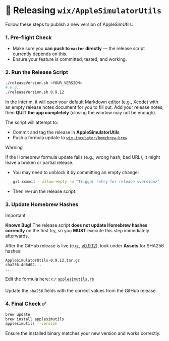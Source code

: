 # 🔧 Releasing `wix/AppleSimulatorUtils`

Follow these steps to publish a new version of AppleSimUtils:

### 1. Pre-flight Check

* Make sure you **can push to `master` directly** — the release script currently depends on this.
* Ensure your feature is committed, tested, and working.

### 2. Run the Release Script

```bash
./releaseVersion.sh <YOUR_VERSION>
# e.g.
./releaseVersion.sh 0.9.12
```

In the interim, it will open your default Markdown editor (e.g., Xcode) with an empty release notes document for you to fill out.
Add your release notes, then **QUIT the app completely** (closing the window may not be enough).

The script will attempt to:

* Commit and tag the release in **AppleSimulatorUtils**
* Push a formula update to [`wix-incubator/homebrew-brew`](https://github.com/wix-incubator/homebrew-brew)

> [!WARNING]
>
> If the Homebrew formula update fails (e.g., wrong hash, bad URL), it might leave a broken or partial release.
>
> * You may need to unblock it by committing an empty change:
>
>   ```bash
>   git commit --allow-empty -m "Trigger retry for release <version>"
>   ```
> * Then re-run the release script.

### 3. Update Homebrew Hashes

> [!IMPORTANT]
> **Known Bug!** The release script **does not update Homebrew hashes correctly** on the first try, so you **MUST** execute this step immediately afterwards.

After the GitHub release is live (e.g., [v0.9.12](https://github.com/wix/AppleSimulatorUtils/releases/tag/0.9.12)), look under **Assets** for SHA256 hashes:

```
AppleSimulatorUtils-0.9.12.tar.gz
sha256:4d6d02...
...
```

Edit the formula here:
👉 [`applesimutils.rb`](https://github.com/wix-incubator/homebrew-brew/blob/master/Formula/applesimutils.rb)

Update the `sha256` fields with the correct values from the GitHub release.

### 4. Final Check ✅

```bash
brew update
brew install applesimutils
applesimutils --version
```

Ensure the installed binary matches your new version and works correctly.
